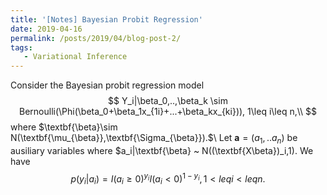 ```yaml
---
title: '[Notes] Bayesian Probit Regression'
date: 2019-04-16
permalink: /posts/2019/04/blog-post-2/
tags:
   - Variational Inference
---
```


Consider the Bayesian probit regression model 
$$
Y_i|\beta_0,..,\beta_k \sim Bernoulli(\Phi(\beta_0+\beta_1x_{1i}+...+\beta_kx_{ki})), 1\leq i\leq n,\\
$$
where $\textbf{\beta}\sim N(\textbf{\mu_{\beta}},\textbf{\Sigma_{\beta}}).$\\
Let $\textbf{a}=(a_1,..a_n)$ be ausiliary variables where $a_i|\textbf{\beta} ~ N((\textbf{X\beta})_i,1). We have
$$
p(y_i|a_i)= I(a_i\geq 0)^{y_i}I(a_i<0)^{1-y_i}, 1< leq i < leq n.
$$

